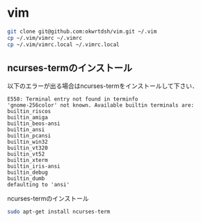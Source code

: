 # vim

```bash
git clone git@github.com:okwrtdsh/vim.git ~/.vim
cp ~/.vim/vimrc ~/.vimrc
cp ~/.vim/vimrc.local ~/.vimrc.local
```

## ncurses-termのインストール
以下のエラーが出る場合はncurses-termをインストールして下さい．
```
E558: Terminal entry not found in terminfo
'gnome-256color' not known. Available builtin terminals are:
builtin_riscos
builtin_amiga
builtin_beos-ansi
builtin_ansi
builtin_pcansi
builtin_win32
builtin_vt320
builtin_vt52
builtin_xterm
builtin_iris-ansi
builtin_debug
builtin_dumb
defaulting to 'ansi'
```
ncurses-termのインストール

```bash
sudo apt-get install ncurses-term
```
